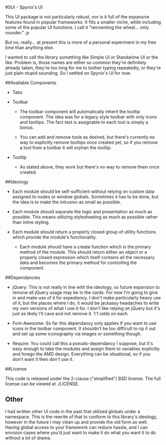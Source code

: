 ﻿#SUI - Spynix's UI

This UI package is not particularly robust, nor is it full of the expansive
features found in popular frameworks.  It fills a smaller niche, while including
some of the popular UI functions.  I call it "reinventing the wheel... only
rounder." ;p

But no, really... at present this is more of a personal experiment in my free
time than anything else.

I wanted to call the library something like Simple UI or Standalone UI or the
like.  Problem is, those names are either so common they're definitely already
taken, they're too long for me to bother typing repeatedly, or they're just
plain stupid sounding.  So I settled on Spynix's UI for now.

##Available Components
- Tabs

- Toolbar
  - The toolbar component will automatically inherit the tooltip component.
  The idea was for a legacy style toolbar with only icons and tooltips.  The
  fact text is assignable to each tool is simply a bonus.
  
  - You can add and remove tools as desired, but there's currently no way to
  explicitly remove tooltips once created yet, so if you remove a tool from a
  toolbar it will orphan the tooltip.
  
- Tooltip
  - As stated above, they work but there's no way to remove them once created.

##Ideology

- Each module should be self-sufficient without relying on custom data assigned
to nodes or window globals.  Sometimes it has to be done, but the idea is to
make the intrusion as small as possible.

- Each module should separate the logic and presentation as much as possible.
This means utilizing stylesheeting as much as possible rather than inline
styling.

- Each module should return a properly closed group of utility functions which
provide the module's functionality.
  - Each module should have a create function which is the primary method of the
  module.  This should return either an object or a properly closed expression
  which itself contains all the necessary data and becomes the primary method
  for controlling the component.

##Dependancies

- jQuery: This is not really in line with the ideology, so future expansion to
remove all jQuery usage may be in the cards.  For now I'm going to give in and
make use of it for expediency.  I don't make particularly heavy use of it, but
the places where I do, it would be jackassy headaches to write my own versions
of what I use it for.  I don't like relying on jQuery but it's just as likely
I'll cave and not remove it.  1:1 odds on each.

- Font-Awesome: So far this dependancy only applies if you want to use icons in
the toolbar component.  It shouldn't be too difficult to rip it out and set up
some iconography via images or something though.

- Require: You could call this a pseudo-dependancy I suppose, but it's easy
enough to take the modules and assign them to variables explicitly and forego
the AMD design.  Everything can be situational, so if you don't want it then
don't use it.

##License

This code is released under the 2-clause ("simplified") BSD license.  The full
license can be viewed at ./LICENSE.

## Other

I had written other UI code in the past that utilized globals under a namespace.
This is the rewrite of that to conform to this library's ideology, however in
the future I may clean up and provide the old form as well.  Having global
access to your framework can reduce hassle, and I can envision cases where you'd
just want to make it do what you want it to do without a lot of drama.